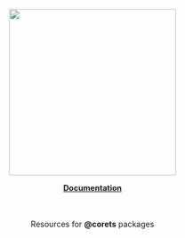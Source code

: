 <p align="center"><a href="https://docs.corets.io"><img src="https://corets.github.io/public/logo-github-readme.svg" width="300"/></a></p>

<p align="center"><b><a href="https://docs.corets.io">Documentation</a></b><br/><br/><br/></p>

<p align="center">Resources for <b>@corets</b> packages</p>
